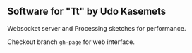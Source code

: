 ## Software for "Tt" by Udo Kasemets 


Websocket server and Processing sketches for performance.

Checkout branch `gh-page` for web interface.

 


